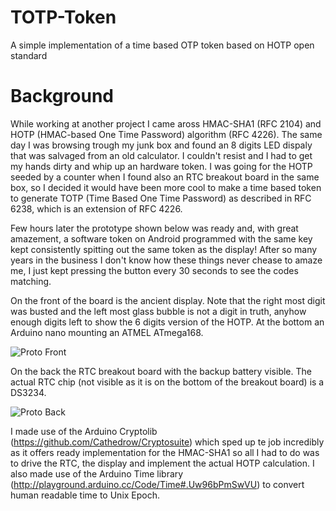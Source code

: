 TOTP-Token
==========

A simple implementation of a time based OTP token based on HOTP open standard

Background
==========

While working at another project I came aross HMAC-SHA1 (RFC 2104) and HOTP (HMAC-based One Time Password) algorithm (RFC 4226). The same day I was browsing trough my junk box and found an 8 digits LED dispaly that was salvaged from an old calculator. I couldn't resist and I had to get my hands dirty and whip up an hardware token. I was going for the HOTP seeded by a counter when I found also an RTC breakout board in the same box, so I decided it would have been more cool to make a time based token to generate TOTP (Time Based One Time Password) as described in RFC 6238, which is an extension of RFC 4226.

Few hours later the prototype shown below was ready and, with great amazement, a software token on Android programmed with the same key kept consistently spitting out the same token as the display! After so many years in the business I don't know how these things never chease to amaze me, I just kept pressing the button every 30 seconds to see the codes matching.

On the front of the board is the ancient display. Note that the right most digit was busted and the left most glass bubble is not a digit in truth, anyhow enough digits left to show the 6 digits version of the HOTP. At the bottom an Arduino nano mounting an ATMEL ATmega168.

![Proto Front](https://raw.github.com/nicolacimmino/HOTP-Token/master/images/ProtoFront.jpg)

On the back the RTC breakout board with the backup battery visible. The actual RTC chip (not visible as it is on the bottom of the breakout board) is a DS3234.

![Proto Back](https://raw.github.com/nicolacimmino/HOTP-Token/master/images/ProtoBack.jpg)

I made use of the Arduino Cryptolib (https://github.com/Cathedrow/Cryptosuite) which sped up te job incredibly as it offers ready implementation for the HMAC-SHA1 so all I had to do was to drive the RTC, the display and implement the actual HOTP calculation. I also made use of the Arduino Time library (http://playground.arduino.cc/Code/Time#.Uw96bPmSwVU) to convert human readable time to Unix Epoch.
 

